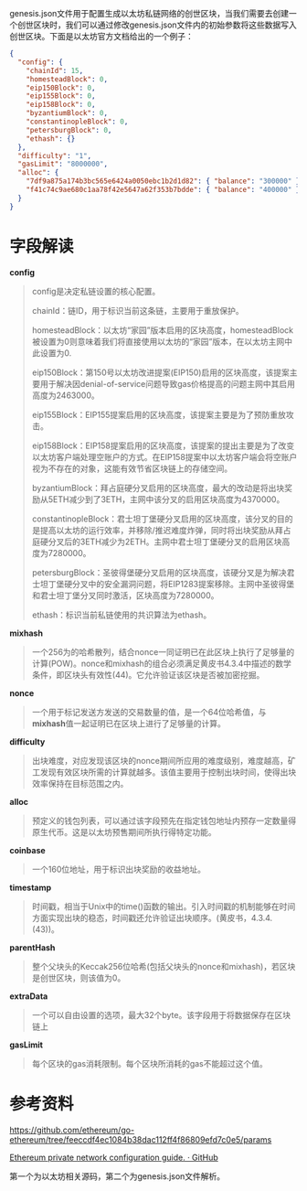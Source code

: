 genesis.json文件用于配置生成以太坊私链网络的创世区块，当我们需要去创建一个创世区块时，我们可以通过修改genesis.json文件内的初始参数将这些数据写入创世区块。下面是以太坊官方文档给出的一个例子：

```json
{
  "config": {
    "chainId": 15,
    "homesteadBlock": 0,
    "eip150Block": 0,
    "eip155Block": 0,
    "eip158Block": 0,
    "byzantiumBlock": 0,
    "constantinopleBlock": 0,
    "petersburgBlock": 0,
    "ethash": {}
  },
  "difficulty": "1",
  "gasLimit": "8000000",
  "alloc": {
    "7df9a875a174b3bc565e6424a0050ebc1b2d1d82": { "balance": "300000" },
    "f41c74c9ae680c1aa78f42e5647a62f353b7bdde": { "balance": "400000" }
  }
}
```


# 字段解读

**config**

> config是决定私链设置的核心配置。
>
> chainId：链ID，用于标识当前这条链，主要用于重放保护。
>
> homesteadBlock：以太坊“家园”版本启用的区块高度，homesteadBlock被设置为0则意味着我们将直接使用以太坊的“家园”版本，在以太坊主网中此设置为0.
>
> eip150Block：第150号以太坊改进提案(EIP150)启用的区块高度，该提案主要用于解决因denial-of-service问题导致gas价格提高的问题主网中其启用高度为2463000。
>
> eip155Block：EIP155提案启用的区块高度，该提案主要是为了预防重放攻击。
>
> eip158Block：EIP158提案启用的区块高度，该提案的提出主要是为了改变以太坊客户端处理空账户的方式。在EIP158提案中以太坊客户端会将空账户视为不存在的对象，这能有效节省区块链上的存储空间。
>
> byzantiumBlock：拜占庭硬分叉启用的区块高度，最大的改动是将出块奖励从5ETH减少到了3ETH，主网中该分叉的启用区块高度为4370000。
>
> constantinopleBlock：君士坦丁堡硬分叉启用的区块高度，该分叉的目的是提高以太坊的运行效率，并移除/推迟难度炸弹，同时将出块奖励从拜占庭硬分叉后的3ETH减少为2ETH。主网中君士坦丁堡硬分叉的启用区块高度为7280000。
>
> petersburgBlock：圣彼得堡硬分叉启用的区块高度，该硬分叉是为解决君士坦丁堡硬分叉中的安全漏洞问题，将EIP1283提案移除。主网中圣彼得堡和君士坦丁堡分叉同时激活，区块高度为7280000。
>
> ethash：标识当前私链使用的共识算法为ethash。

**mixhash**

> 一个256为的哈希散列，结合nonce一同证明已在此区块上执行了足够量的计算(POW)。nonce和mixhash的组合必须满足黄皮书4.3.4中描述的数学条件，即区块头有效性(44)。它允许验证该区块是否被加密挖掘。

 **nonce**

> 一个用于标记发送方发送的交易数量的值，是一个64位哈希值，与**mixhash**值一起证明已在区块上进行了足够量的计算。

**difficulty**

> 出块难度，对应发现该区块的nonce期间所应用的难度级别，难度越高，矿工发现有效区块所需的计算就越多。该值主要用于控制出块时间，使得出块效率保持在目标范围之内。

**alloc**

> 预定义的钱包列表，可以通过该字段预先在指定钱包地址内预存一定数量得原生代币。这是以太坊预售期间所执行得特定功能。

**coinbase**

> 一个160位地址，用于标识出块奖励的收益地址。

**timestamp**

> 时间戳，相当于Unix中的time()函数的输出。引入时间戳的机制能够在时间方面实现出块的稳态，时间戳还允许验证出块顺序。(黄皮书，4.3.4.(43))。

**parentHash**

> 整个父块头的Keccak256位哈希(包括父块头的nonce和mixhash)，若区块是创世区块，则该值为0。

**extraData**

> 一个可以自由设置的选项，最大32个byte。该字段用于将数据保存在区块链上

**gasLimit**

> 每个区块的gas消耗限制。每个区块所消耗的gas不能超过这个值。



# 参考资料

https://github.com/ethereum/go-ethereum/tree/feeccdf4ec1084b38dac112ff4f86809efd7c0e5/params

[Ethereum private network configuration guide. · GitHub](https://gist.github.com/0mkara/b953cc2585b18ee098cd)

第一个为以太坊相关源码，第二个为genesis.json文件解析。
